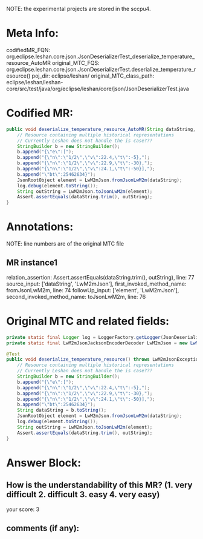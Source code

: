NOTE: the experimental projects are stored in the sccpu4.

# Meta Info:
codifiedMR_FQN:
org.eclipse.leshan.core.json.JsonDeserializerTest_deserialize_temperature_resource_AutoMR
original_MTC_FQS:
org.eclipse.leshan.core.json.JsonDeserializerTest.deserialize_temperature_resource()
poj_dir:
eclipse/leshan/
original_MTC_class_path:
eclipse/leshan/leshan-core/src/test/java/org/eclipse/leshan/core/json/JsonDeserializerTest.java

# Codified MR:
```java
public void deserialize_temperature_resource_AutoMR(String dataString, LwM2mJsonJacksonEncoderDecoder LwM2mJson) throws LwM2mJsonException {
    // Resource containing multiple historical representations
    // Currently Leshan does not handle the is case???
    StringBuilder b = new StringBuilder();
    b.append("{\"e\":[");
    b.append("{\"n\":\"1/2\",\"v\":22.4,\"t\":-5},");
    b.append("{\"n\":\"1/2\",\"v\":22.9,\"t\":-30},");
    b.append("{\"n\":\"1/2\",\"v\":24.1,\"t\":-50}],");
    b.append("\"bt\":25462634}");
    JsonRootObject element = LwM2mJson.fromJsonLwM2m(dataString);
    log.debug(element.toString());
    String outString = LwM2mJson.toJsonLwM2m(element);
    Assert.assertEquals(dataString.trim(), outString);
}
```

# Annotations:
NOTE: line numbers are of the original MTC file
## MR instance1
relation_assertion: Assert.assertEquals(dataString.trim(), outString), line: 77 
source_input: ['dataString', 'LwM2mJson'], first_invoked_method_name: fromJsonLwM2m, line: 74 
followUp_input: ['element', 'LwM2mJson'], second_invoked_method_name: toJsonLwM2m, line: 76 


# Original MTC and related fields:
```java
private static final Logger log = LoggerFactory.getLogger(JsonDeserializerTest.class);
private static final LwM2mJsonJacksonEncoderDecoder LwM2mJson = new LwM2mJsonJacksonEncoderDecoder();

@Test
public void deserialize_temperature_resource() throws LwM2mJsonException {
    // Resource containing multiple historical representations
    // Currently Leshan does not handle the is case???
    StringBuilder b = new StringBuilder();
    b.append("{\"e\":[");
    b.append("{\"n\":\"1/2\",\"v\":22.4,\"t\":-5},");
    b.append("{\"n\":\"1/2\",\"v\":22.9,\"t\":-30},");
    b.append("{\"n\":\"1/2\",\"v\":24.1,\"t\":-50}],");
    b.append("\"bt\":25462634}");
    String dataString = b.toString();
    JsonRootObject element = LwM2mJson.fromJsonLwM2m(dataString);
    log.debug(element.toString());
    String outString = LwM2mJson.toJsonLwM2m(element);
    Assert.assertEquals(dataString.trim(), outString);
}

```


# Answer Block: 
## How is the understandability of this MR? (1. very difficult 2. difficult 3. easy 4. very easy)
your score: 3
 
## comments (if any): 
```txt

```